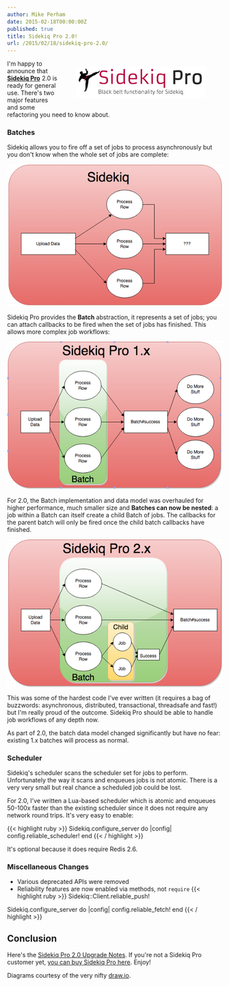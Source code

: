 ```yaml
---
author: Mike Perham
date: 2015-02-18T00:00:00Z
published: true
title: Sidekiq Pro 2.0!
url: /2015/02/18/sidekiq-pro-2.0/
---
```


<figure style="float:right">
  <img src="/wp-content/uploads/2015/02/sidekiq-pro.png" width="303" height="74"/>
</figure>

I'm happy to announce that **[Sidekiq Pro](http://sidekiq.org/pro)** 2.0 is ready for general use.  There's two major features
and some refactoring you need to know about.

### Batches

Sidekiq allows you to fire off a set of jobs to process asynchronously but you don't know when the whole set of jobs are complete:

![no job workflow](/wp-content/uploads/2015/02/sidekiq.png)

Sidekiq Pro provides the **Batch** abstraction, it represents a set of jobs; you can attach callbacks
to be fired when the set of jobs has finished.  This allows more complex job workflows:

![simple job workflow](/wp-content/uploads/2015/02/pro1.png)

For 2.0, the Batch implementation and data model was overhauled for higher performance, much smaller size
and **Batches can now be nested**: a job within a Batch can itself create a child Batch of jobs.  The callbacks for
the parent batch will only be fired once the child batch callbacks have finished.

![complex job workflow](/wp-content/uploads/2015/02/pro2.png)

This was some of the hardest code I've ever written (it requires a bag of buzzwords: asynchronous, distributed,
transactional, threadsafe and fast!) but I'm really proud of the outcome.  Sidekiq Pro should be
able to handle job workflows of any depth now.

As part of 2.0, the batch data model changed significantly but have no fear: existing 1.x batches will process as normal.

### Scheduler

Sidekiq's scheduler scans the scheduler set for jobs to perform.  Unfortunately the way it scans and enqueues jobs is not atomic.
There is a very very small but real chance a scheduled job could be lost.

For 2.0, I've written a Lua-based scheduler which is atomic and enqueues 50-100x faster than the existing scheduler since it does
not require any network round trips.  It's very easy to enable:

{{< highlight ruby >}}
Sidekiq.configure_server do |config|
  config.reliable_scheduler!
end
{{< / highlight >}}

It's optional because it does require Redis 2.6.

### Miscellaneous Changes

* Various deprecated APIs were removed
* Reliability features are now enabled via methods, not `require`
{{< highlight ruby >}}
Sidekiq::Client.reliable_push!

Sidekiq.configure_server do |config|
  config.reliable_fetch!
end
{{< / highlight >}}

## Conclusion

Here's the [Sidekiq Pro 2.0 Upgrade Notes](https://github.com/mperham/sidekiq/blob/master/Pro-2.0-Upgrade.md).
If you're not a Sidekiq Pro customer yet, [you can buy Sidekiq Pro here](http://sidekiq.org/pro/).  Enjoy!

Diagrams courtesy of the very nifty [draw.io](http://draw.io).
